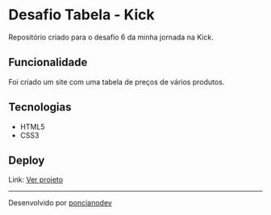 # Desafio Tabela - Kick

Repositório criado para o desafio 6 da minha jornada na Kick.

## Funcionalidade

Foi criado um site com uma tabela de preços de vários produtos.

## Tecnologias

- HTML5
- CSS3

## Deploy

Link: <a href="https://poncianodev.github.io/desafio-tabela-kick/" target="_blank">Ver projeto</a>

<hr>

Desenvolvido por <a href="https://www.linkedin.com/in/lucas-ponciano/">poncianodev</a>
